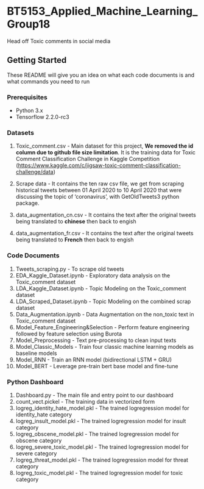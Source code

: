 # BT5153_Applied_Machine_Learning_Group18

Head off Toxic comments in social media

## Getting Started

These README will give you an idea on what each code documents is and what commands you need to run

### Prerequisites

* Python 3.x
* Tensorflow 2.2.0-rc3

### Datasets 

1. Toxic_comment.csv - Main dataset for this project, **We removed the id column due to github file size limitation**. It is the training data for Toxic Comment Classification Challenge in Kaggle Competition (https://www.kaggle.com/c/jigsaw-toxic-comment-classification-challenge/data)

2. Scrape data - It contains the ten raw csv file, we get from scraping historical tweets between 01 April 2020 to 10 April 2020 that were discussing the topic of ‘coronavirus’, with GetOldTweets3 python package.

3. data_augmentation_cn.csv - It contains the text after the original tweets being translated to **chinese** then back to engish

4. data_augmentation_fr.csv - It contains the text after the original tweets being translated to **French** then back to engish 

### Code Documents

1. Tweets_scraping.py - To scrape old tweets
2. EDA_Kaggle_Dataset.ipynb - Exploratory data analysis on the Toxic_comment dataset
3. LDA_Kaggle_Dataset.ipynb - Topic Modeling on the Toxic_comment dataset
4. LDA_Scraped_Dataset.ipynb - Topic Modeling on the combined scrap dataset
5. Data_Augmentation.ipynb - Data Augmentation on the non_toxic text in Toxic_comment dataset
6. Model_Feature_Engineering&Selection - Perform feature engineering followed by feature selection using Burota
6. Model_Preprocessing - Text pre-processing to clean input texts
7. Model_Classic_Models - Train four classic machine learning models as baseline models
8. Model_RNN - Train an RNN model (bidirectional LSTM + GRU)
9. Model_BERT - Leverage pre-train bert base model and fine-tune

### Python Dashboard

1. Dashboard.py - The main file and entry point to our dashboard
2. count_vect.pickel - The training data in vectorized form 
3. logreg_identity_hate_model.pkl 	- The trained logregression model for identity_hate category
4. logreg_insult_model.pkl - The trained logregression model for insult category
5. logreg_obscene_model.pkl - The trained logregression model for obscene category
6. logreg_severe_toxic_model.pkl - The trained logregression model for severe category
7. logreg_threat_model.pkl - The trained logregression model for threat category
7. logreg_toxic_model.pkl - The trained logregression model for toxic category
